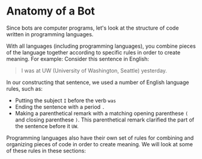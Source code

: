 # Anatomy of a Bot
Since bots are computer programs, let's look at the structure of code written in programming languages.

With all languages (including programming languages), you combine pieces of the language together according to specific rules in order to create meaning. For example: Consider this sentence in English:
> I was at UW (University of Washington, Seattle) yesterday.

In our constructing that sentence, we used a number of English language rules, such as:
- Putting the subject `I` before the verb `was`
- Ending the sentence with a period `.`
- Making a parenthetical remark with a matching opening parenthese `(` and closing parenthese `)`. This parenthetical remark clarified the part of the sentence before it `UW`.

Programming languages also have their own set of rules for combining and organizing pieces of code in order to create meaning. We will look at some of these rules in these sections:

```{tableofcontents}
```

